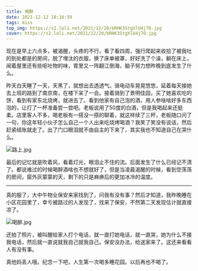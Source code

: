 ```yaml
---
title: 喝醉
date: 2021-12-12 18:16:59
tags: miss
top_img: https://s2.loli.net/2021/12/20/bRHK3StgXlU4j7O.jpg
cover: https://s2.loli.net/2021/12/20/bRHK3StgXlU4j7O.jpg
---
```


​		现在是早上六点多，被渴醒，头疼的不行，看了看四周，强行爬起来收拾了被我吐的到处都是的房间，脱了埋汰的衣服，换了床单被罩，好好洗了个澡，躺在床上，闻着屋里还有些呕吐物的味，胃里又一阵翻江倒海，脑子努力想昨晚到底发生了什么。

​		昨天白天睡了一天，天黑了，就想出去透透气。骑电动车晃晃悠悠，延着每天接她去上班的路到了南京南，在楼下呆了一会。接着骑到了景明佳园，买了她喜欢吃的饼，看到有家东北烧烤，就进去了。看到他家有自己泡的酒，用人参啥啥好多东西泡的，让打了一杯准备尝一尝吧。老板说用了50度的白酒，但是我喝起来还挺柔。店里客人不多，喝老板有一搭没一搭的聊着，就这样续了三杯，老板随口问了一句，你这年轻小伙子怎么自己一个人出来吃烧烤喝酒？我笑了笑没有说话，然后赶紧结账就走了。出了门口眼泪就不由自主的下来了，其实我也不知道自己在哭什么。

![路上.jpg](https://s2.loli.net/2021/12/20/bRHK3StgXlU4j7O.jpg)

最后的记忆就是吹着风，看着灯光，眼泪止不住的流。后面发生了什么已经记不清了。都说难过的时候喝醉酒啥也不想就好了，但是当凌晨渴醒的时候，看到空荡荡的房间，窗外灰蒙蒙的天，剩下的只是麻痹后的更加冰冷的温度。



----------------------------------------------------------------

真的服了，大中午物业保安来家找到了，问我有没有事？然后才知道，我昨晚睡在小区花园里了，幸亏被路过的人发现了，找来了保安，不然第二天发现估计就直接凉了。

![喝醉.jpg](https://s2.loli.net/2021/12/20/Q9V2YUHr6e7i1ab.jpg)

还拍了照片，被叫醒给家人打个电话，就一直打她电话，就一直哭，她为什么不接我电话，然后就一直说就我自己就我自己。保安没办法，给送家来了。这还来看看人有没有事。

真他妈丢人哦。纪念一下吧，人生第一次喝多睡花园。以后再也不喝了。
